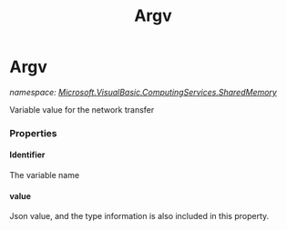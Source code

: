 ﻿---
title: Argv
---

# Argv
_namespace: [Microsoft.VisualBasic.ComputingServices.SharedMemory](N-Microsoft.VisualBasic.ComputingServices.SharedMemory.html)_

Variable value for the network transfer




### Properties

#### Identifier
The variable name
#### value
Json value, and the type information is also included in this property.
